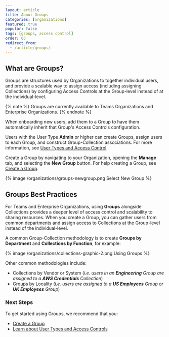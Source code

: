 ```yaml
---
layout: article
title: About Groups
categories: [organizations]
featured: true
popular: false
tags: [groups, access control]
order: 03
redirect_from:
  - /article/groups/
---
```


## What are Groups?

Groups are structures used by Organizations to together individual users, and provide a scalable way to assign access (including assigning Collections) by configuring Access Controls at the Group-level instead of at the individual-level.

{% note %}
Groups are currently available to Teams Organizations and Enterprise Organizations.
{% endnote %}

When onboarding new users, add them to a Group to have them automatically inherit that Group's Access Controls configuration.

Users with the User Type **Admin** or higher can create Groups, assign users to each Group, and construct Group-Collection associations. For more information, see [User Types and Access Control](https://bitwarden.com/help/article/user-types-access-control/).

Create a Group by navigating to your Organization, opening the **Manage** tab, and selecting the **New Group** button. For help creating a Group, see [Create a Group](https://bitwarden.com/help/article/create-groups/).

{% image /organizations/groups-newgroup.png Select New Group %}

## Groups Best Practices

For Teams and Enterprise Organizations, using **Groups** alongside Collections provides a deeper level of access control and scalability to sharing resources. When you create a Group, you can gather users from common departments and assign access to Collections at the Group-level instead of the individual-level.

A common Group-Collection methodology is to create **Groups by Department** and **Collections by Function**, for example:

{% image /organizations/collections-graphic-2.png Using Groups %}

Other common methodologies include:
- Collections by Vendor or System (*i.e. users in an **Engineering** Group are assigned to a **AWS Credentials** Collection*)
- Groups by Locality (*i.e. users are assigned to a **US Employees** Group or **UK Employees** Group*)

### Next Steps

To get started using Groups, we recommend that you:

- [Create a Group](https://bitwarden.com/help/article/create-groups/)
- [Learn about User Types and Access Controls](https://bitwarden.com/help/article/user-types-access-control/)
